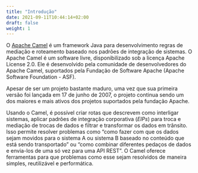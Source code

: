 ```yaml
---
title: "Introdução"
date: 2021-09-11T10:44:14+02:00
draft: false
weight: 1
---
```


O [Apache Camel](https://camel.apache.org) é um framework Java para desenvolvimento regras de mediação e roteamento baseado nos padrões de integração de sistemas. O Apache Camel é um software livre, disponibilizado sob a licença Apache License 2.0. Ele é desenvolvido pela comunidade de desenvolvedores do Apache Camel, suportados pela Fundação de Software Apache (Apache Software Foundation - ASF).

Apesar de ser um projeto bastante maduro, uma vez que sua primeira versão foi lançada em 17 de junho de 2007, o projeto continua sendo um dos maiores e mais ativos dos projetos suportados pela fundação Apache.

Usando o Camel, é possível criar rotas que descrevem como interligar sistemas, aplicar padrões de integração corporativa (_EIPs_) para troca e mediação de trocas de dados e filtrar e transformar os dados em trânsito. Isso permite resolver problemas como “como fazer com que os dados sejam movidos para o sistema A ou sistema B baseado no conteúdo que está sendo transportado” ou “como combinar diferentes pedaços de dados e envia-los de uma só vez para uma API REST”. O Camel oferece ferramentas para que problemas como esse sejam resolvidos de maneira simples, reutilizável e performática.
